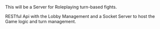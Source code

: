 This will be a Server for Roleplaying turn-based fights. 

RESTful Api with the Lobby Management and a Socket Server to host the Game logic and turn management.

